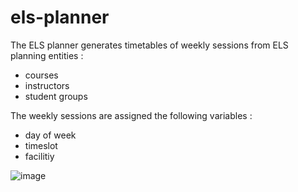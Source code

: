 # els-planner
The ELS planner generates timetables of weekly sessions from ELS planning entities :
* courses
* instructors
* student groups

The weekly sessions are assigned the following variables :
* day of week
* timeslot
* facilitiy

![image](https://github.com/user-attachments/assets/339dd3a7-8f3b-48b2-9c89-ff2bf50c095c)
